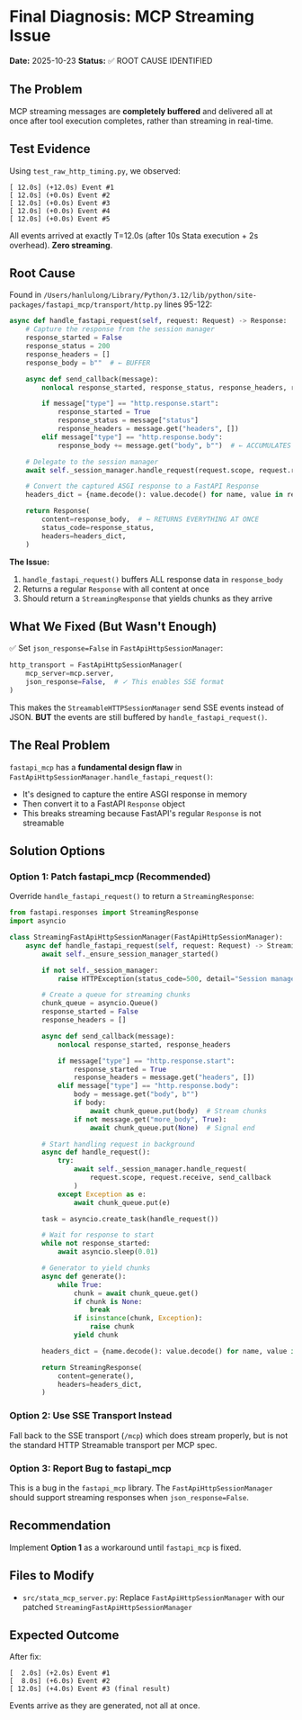 # Final Diagnosis: MCP Streaming Issue

**Date:** 2025-10-23
**Status:** ✅ ROOT CAUSE IDENTIFIED

## The Problem

MCP streaming messages are **completely buffered** and delivered all at once after tool execution completes, rather than streaming in real-time.

## Test Evidence

Using `test_raw_http_timing.py`, we observed:
```
[ 12.0s] (+12.0s) Event #1
[ 12.0s] (+0.0s) Event #2
[ 12.0s] (+0.0s) Event #3
[ 12.0s] (+0.0s) Event #4
[ 12.0s] (+0.0s) Event #5
```

All events arrived at exactly T=12.0s (after 10s Stata execution + 2s overhead). **Zero streaming**.

## Root Cause

Found in `/Users/hanlulong/Library/Python/3.12/lib/python/site-packages/fastapi_mcp/transport/http.py` lines 95-122:

```python
async def handle_fastapi_request(self, request: Request) -> Response:
    # Capture the response from the session manager
    response_started = False
    response_status = 200
    response_headers = []
    response_body = b""  # ← BUFFER

    async def send_callback(message):
        nonlocal response_started, response_status, response_headers, response_body

        if message["type"] == "http.response.start":
            response_started = True
            response_status = message["status"]
            response_headers = message.get("headers", [])
        elif message["type"] == "http.response.body":
            response_body += message.get("body", b"")  # ← ACCUMULATES ALL DATA

    # Delegate to the session manager
    await self._session_manager.handle_request(request.scope, request.receive, send_callback)

    # Convert the captured ASGI response to a FastAPI Response
    headers_dict = {name.decode(): value.decode() for name, value in response_headers}

    return Response(
        content=response_body,  # ← RETURNS EVERYTHING AT ONCE
        status_code=response_status,
        headers=headers_dict,
    )
```

**The Issue:**
1. `handle_fastapi_request()` buffers ALL response data in `response_body`
2. Returns a regular `Response` with all content at once
3. Should return a `StreamingResponse` that yields chunks as they arrive

## What We Fixed (But Wasn't Enough)

✅ Set `json_response=False` in `FastApiHttpSessionManager`:
```python
http_transport = FastApiHttpSessionManager(
    mcp_server=mcp.server,
    json_response=False,  # ✓ This enables SSE format
)
```

This makes the `StreamableHTTPSessionManager` send SSE events instead of JSON. **BUT** the events are still buffered by `handle_fastapi_request()`.

## The Real Problem

`fastapi_mcp` has a **fundamental design flaw** in `FastApiHttpSessionManager.handle_fastapi_request()`:
- It's designed to capture the entire ASGI response in memory
- Then convert it to a FastAPI `Response` object
- This breaks streaming because FastAPI's regular `Response` is not streamable

## Solution Options

### Option 1: Patch fastapi_mcp (Recommended)

Override `handle_fastapi_request()` to return a `StreamingResponse`:

```python
from fastapi.responses import StreamingResponse
import asyncio

class StreamingFastApiHttpSessionManager(FastApiHttpSessionManager):
    async def handle_fastapi_request(self, request: Request) -> StreamingResponse:
        await self._ensure_session_manager_started()

        if not self._session_manager:
            raise HTTPException(status_code=500, detail="Session manager not initialized")

        # Create a queue for streaming chunks
        chunk_queue = asyncio.Queue()
        response_started = False
        response_headers = []

        async def send_callback(message):
            nonlocal response_started, response_headers

            if message["type"] == "http.response.start":
                response_started = True
                response_headers = message.get("headers", [])
            elif message["type"] == "http.response.body":
                body = message.get("body", b"")
                if body:
                    await chunk_queue.put(body)  # Stream chunks
                if not message.get("more_body", True):
                    await chunk_queue.put(None)  # Signal end

        # Start handling request in background
        async def handle_request():
            try:
                await self._session_manager.handle_request(
                    request.scope, request.receive, send_callback
                )
            except Exception as e:
                await chunk_queue.put(e)

        task = asyncio.create_task(handle_request())

        # Wait for response to start
        while not response_started:
            await asyncio.sleep(0.01)

        # Generator to yield chunks
        async def generate():
            while True:
                chunk = await chunk_queue.get()
                if chunk is None:
                    break
                if isinstance(chunk, Exception):
                    raise chunk
                yield chunk

        headers_dict = {name.decode(): value.decode() for name, value in response_headers}

        return StreamingResponse(
            content=generate(),
            headers=headers_dict,
        )
```

### Option 2: Use SSE Transport Instead

Fall back to the SSE transport (`/mcp`) which does stream properly, but is not the standard HTTP Streamable transport per MCP spec.

### Option 3: Report Bug to fastapi_mcp

This is a bug in the `fastapi_mcp` library. The `FastApiHttpSessionManager` should support streaming responses when `json_response=False`.

## Recommendation

Implement **Option 1** as a workaround until `fastapi_mcp` is fixed.

## Files to Modify

- `src/stata_mcp_server.py`: Replace `FastApiHttpSessionManager` with our patched `StreamingFastApiHttpSessionManager`

## Expected Outcome

After fix:
```
[  2.0s] (+2.0s) Event #1
[  8.0s] (+6.0s) Event #2
[ 12.0s] (+4.0s) Event #3 (final result)
```

Events arrive as they are generated, not all at once.
